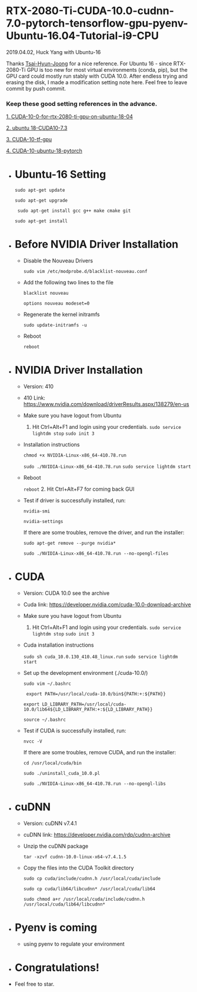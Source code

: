 # RTX-2080-Ti-CUDA-10.0-cudnn-7.0-pytorch-tensorflow-gpu-pyenv-Ubuntu-16.04-Tutorial-i9-CPU

2019.04.02, Huck Yang with Ubuntu-16

Thanks [Tsai-Hyun-Joong](https://github.com/Tsai-Hyun-Joong/Ubuntu-18.04-RTX-2080-Ti-Driver-cuda-10.0-cudnn-7.0-tensorflow-gpu-Anaconda-Tutorial) for a nice reference. For Ubuntu 16 - since RTX-2080-Ti GPU is too new for most virtual environments (conda, pip), but the GPU card could mostly run stably with CUDA 10.0. After endless trying and erasing the disk, I made a modification setting note here. Feel free to leave commit by push commit. 


### Keep these good setting references in the advance. 

   [1. CUDA-10-0-for-rtx-2080-ti-gpu-on-ubuntu-18-04](https://medium.com/@avinchintha/how-to-install-nvidia-drivers-and-cuda-10-0-for-rtx-2080-ti-gpu-on-ubuntu-16-04-18-04-ce32e4edf1c0) 

   [2. ubuntu 18-CUDA10-7.3](https://medium.com/@vitali.usau/install-cuda-10-0-cudnn-7-3-and-build-tensorflow-gpu-from-source-on-ubuntu-18-04-3daf720b83fe)

   [3. CUDA-10-tf-gpu](https://www.pytorials.com/how-to-install-tensorflow-gpu-with-cuda-10-0-for-python-on-ubuntu/)

   [4. CUDA-10-ubuntu-18-pytorch](https://vxlabs.com/2018/11/04/pytorch-1-0-preview-nov-4-2018-packages-with-full-cuda-10-support-for-your-ubuntu-18-04-x86_64-systems/)




* # Ubuntu-16 Setting

    ```sudo apt-get update ```

    ```sudo apt-get upgrade```

    ``` sudo apt-get install gcc g++ make cmake git```
    
    ``` sudo apt-get install ```


* # Before NVIDIA Driver Installation

    * Disable the Nouveau Drivers
    
        ``` sudo vim /etc/modprobe.d/blacklist-nouveau.conf ```
    
    * Add the following two lines to the file
    
        ``` blacklist nouveau ```
        
        ``` options nouveau modeset=0 ```
     
    * Regenerate the kernel initramfs
    
        ``` sudo update-initramfs -u ```
        
    * Reboot
    
        ``` reboot ```

* # NVIDIA Driver Installation

    * Version: 410
    
    * 410 Link: https://www.nvidia.com/download/driverResults.aspx/138279/en-us
    
    * Make sure you have logout from Ubuntu
         1. Hit Ctrl+Alt+F1 and login using your credentials.
         ``` sudo service lightdm stop ```
         ``` sudo init 3 ```
    * Installation instructions

        ``` chmod +x NVIDIA-Linux-x86_64-410.78.run ```

        ``` sudo ./NVIDIA-Linux-x86_64-410.78.run ```
        ``` sudo service lightdm start ```
        
    * Reboot
    
        ``` reboot ```
        2. Hit Ctrl+Alt+F7 for coming back GUI
        
    * Test if driver is successfully installed, run:
    
        ``` nvidia-smi ```
        
        ``` nvidia-settings ```
        
        If there are some troubles, remove the driver, and run the installer:
        
        ``` sudo apt-get remove --purge nvidia* ```
        
        ``` sudo ./NVIDIA-Linux-x86_64-410.78.run --no-opengl-files ```
        
* # CUDA
    
    * Version: CUDA 10.0 see the archive
    
    * Cuda link: https://developer.nvidia.com/cuda-10.0-download-archive
    
    * Make sure you have logout from Ubuntu
         1. Hit Ctrl+Alt+F1 and login using your credentials.
         ``` sudo service lightdm stop ```
         ``` sudo init 3 ```
    
    * Cuda installation instructions

        ``` sudo sh cuda_10.0.130_410.48_linux.run ```
        ``` sudo service lightdm start ```
    
    * Set up the development environment (./cuda-10.0/)
    
        ``` sudo vim ~/.bashrc ```

        ``` export PATH=/usr/local/cuda-10.0/bin${PATH:+:${PATH}}```
        
        ``` export LD_LIBRARY_PATH=/usr/local/cuda-10.0/lib64${LD_LIBRARY_PATH:+:${LD_LIBRARY_PATH}} ```
        
        ``` source ~/.bashrc ```
        
    * Test if CUDA is successfully installed, run:
    
        ``` nvcc -V ```
        

        If there are some troubles, remove CUDA, and run the installer:
        
        ``` cd /usr/local/cuda/bin ```
        
        ``` sudo ./uninstall_cuda_10.0.pl ```
        
        ``` sudo ./NVIDIA-Linux-x86_64-410.78.run --no-opengl-libs ```

* # cuDNN

    * Version: cuDNN v7.4.1

    * cuDNN link: https://developer.nvidia.com/rdp/cudnn-archive
    
    * Unzip the cuDNN package
        
        ``` tar -xzvf cudnn-10.0-linux-x64-v7.4.1.5 ```
        
    * Copy the files into the CUDA Toolkit directory
    
        ``` sudo cp cuda/include/cudnn.h /usr/local/cuda/include ```
        
        ``` sudo cp cuda/lib64/libcudnn* /usr/local/cuda/lib64 ```
        
        ``` sudo chmod a+r /usr/local/cuda/include/cudnn.h /usr/local/cuda/lib64/libcudnn* ```

* # Pyenv is coming
    
    * using pyenv to regulate your environment

            
* # Congratulations! 

* Feel free to star. 
